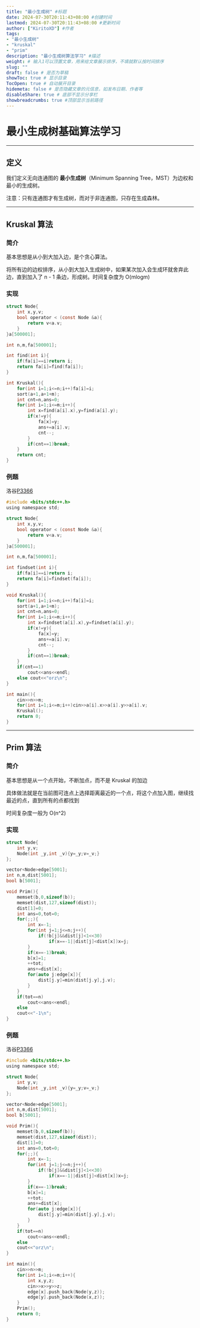 ```yaml
---
title: "最小生成树" #标题
date: 2024-07-30T20:11:43+08:00 #创建时间
lastmod: 2024-07-30T20:11:43+08:00 #更新时间
author: ["KiritoXD"] #作者
tags: 
- "最小生成树"
- "kruskal"
- "prim"
description: "最小生成树算法学习" #描述
weight: # 输入1可以顶置文章，用来给文章展示排序，不填就默认按时间排序
slug: ""
draft: false # 是否为草稿
showToc: true # 显示目录
TocOpen: true # 自动展开目录
hidemeta: false # 是否隐藏文章的元信息，如发布日期、作者等
disableShare: true # 底部不显示分享栏
showbreadcrumbs: true #顶部显示当前路径
---
```

# 最小生成树基础算法学习  
---

## 定义  
我们定义无向连通图的 **最小生成树**（Minimum Spanning Tree，MST）为边权和最小的生成树。  

注意：只有连通图才有生成树，而对于非连通图，只存在生成森林。  

---
## Kruskal 算法

### 简介

基本思想是从小到大加入边，是个贪心算法。  

将所有边的边权排序，从小到大加入生成树中，如果某次加入会生成环就舍弃此边，直到加入了 n - 1 条边，形成树。时间复杂度为 O(mlogm)  

### 实现 

```c
struct Node{
    int x,y,v;
    bool operator < (const Node &a){
        return v<a.v;
    }
}a[500001];

int n,m,fa[500001];

int find(int i){
    if(fa[i]==i)return i;
    return fa[i]=find(fa[i]);
}

int Kruskal(){
    for(int i=1;i<=n;i++)fa[i]=i;
    sort(a+1,a+1+m);
    int cnt=n,ans=0;
    for(int i=1;i<=m;i++){
        int x=find(a[i].x),y=find(a[i].y);
        if(x!=y){
            fa[x]=y;
            ans+=a[i].v;
            cnt--;
        }
        if(cnt==1)break;
    }
    return cnt;
}
```

### 例题

洛谷[P3366](https://www.luogu.com.cn/problem/P3366)  

```c
#include <bits/stdc++.h>
using namespace std;

struct Node{
    int x,y,v;
    bool operator < (const Node &a){
        return v<a.v;
    }
}a[500001];

int n,m,fa[500001];

int findset(int i){
    if(fa[i]==i)return i;
    return fa[i]=findset(fa[i]);
}

void Kruskal(){
    for(int i=1;i<=n;i++)fa[i]=i;
    sort(a+1,a+1+m);
    int cnt=n,ans=0;
    for(int i=1;i<=m;i++){
        int x=findset(a[i].x),y=findset(a[i].y);
        if(x!=y){
            fa[x]=y;
            ans+=a[i].v;
            cnt--;
        }
        if(cnt==1)break;
    }
    if(cnt==1)
        cout<<ans<<endl;
    else cout<<"orz\n";
}

int main(){
    cin>>n>>m;
    for(int i=1;i<=m;i++)cin>>a[i].x>>a[i].y>>a[i].v;
    Kruskal();
    return 0;
}
```
---
## Prim 算法

### 简介 
基本思想是从一个点开始，不断加点，而不是 Kruskal 的加边  

具体做法就是在当前图可连点上选择距离最近的一个点，将这个点加入图，继续找最近的点，直到所有的点都找到  

时间复杂度一般为 O(n^2)  

### 实现

```c
struct Node{
    int y,v;
    Node(int _y,int _v){y=_y;v=_v;}
};

vector<Node>edge[5001];
int n,m,dist[5001];
bool b[5001];

void Prim(){
    memset(b,0,sizeof(b));
    memset(dist,127,sizeof(dist));
    dist[1]=0;
    int ans=0,tot=0;
    for(;;){
        int x=-1;
        for(int j=1;j<=n;j++){    
            if(!b[j]&&dist[j]<1<<30)
                if(x==-1||dist[j]<dist[x])x=j;
        }
        if(x==-1)break;
        b[x]=1;
        ++tot;
        ans+=dist[x];
        for(auto j:edge[x]){
            dist[j.y]=min(dist[j.y],j.v);
        }
    }
    if(tot==n)
        cout<<ans<<endl;
    else
    cout<<"-1\n";        
}
```

### 例题 

洛谷[P3366](https://www.luogu.com.cn/problem/P3366)
```c
#include <bits/stdc++.h>
using namespace std;

struct Node{
    int y,v;
    Node(int _y,int _v){y=_y;v=_v;}
};

vector<Node>edge[5001];
int n,m,dist[5001];
bool b[5001];

void Prim(){
    memset(b,0,sizeof(b));
    memset(dist,127,sizeof(dist));
    dist[1]=0;
    int ans=0,tot=0;
    for(;;){
        int x=-1;
        for(int j=1;j<=n;j++){    
            if(!b[j]&&dist[j]<1<<30)
                if(x==-1||dist[j]<dist[x])x=j;
        }
        if(x==-1)break;
        b[x]=1;
        ++tot;
        ans+=dist[x];
        for(auto j:edge[x]){
            dist[j.y]=min(dist[j.y],j.v);
        }
    }
    if(tot==n)
        cout<<ans<<endl;
    else
    cout<<"orz\n";        
}

int main(){
    cin>>n>>m;
    for(int i=1;i<=m;i++){
        int x,y,z;
        cin>>x>>y>>z;
        edge[x].push_back(Node(y,z));
        edge[y].push_back(Node(x,z));
    }
    Prim();
    return 0;
}
```